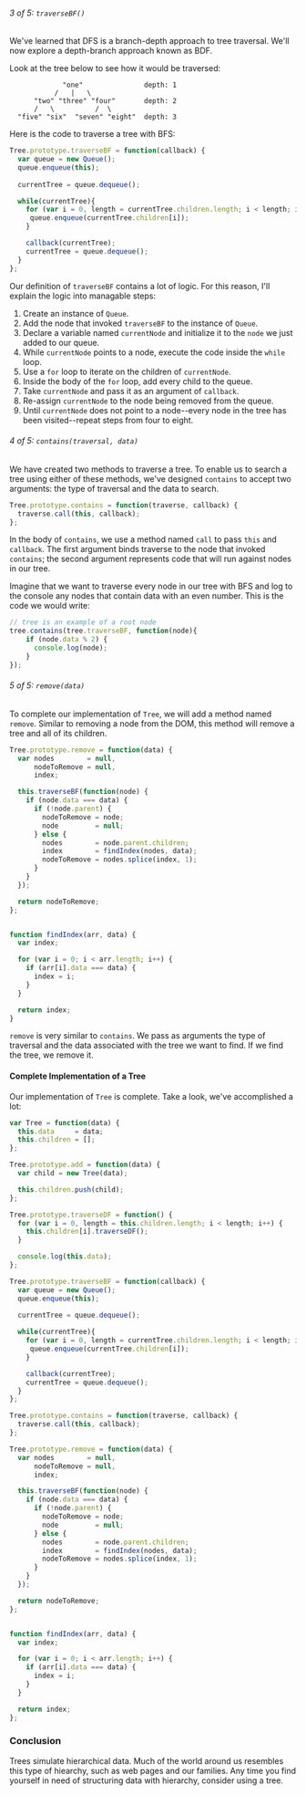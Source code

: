 ###### 3 of 5: `traverseBF()`
We've learned that DFS is a branch-depth approach to tree traversal. We'll now explore a depth-branch approach known as BDF. 

Look at the tree below to see how it would be traversed:

                 "one"               depth: 1
               /   |   \
          "two" "three" "four"       depth: 2
          /   \          /  \
      "five" "six"  "seven" "eight"  depth: 3

Here is the code to traverse a tree with BFS: 

```javascript
Tree.prototype.traverseBF = function(callback) {
  var queue = new Queue();
  queue.enqueue(this);
  
  currentTree = queue.dequeue();

  while(currentTree){
    for (var i = 0, length = currentTree.children.length; i < length; i++) {
     queue.enqueue(currentTree.children[i]);
    }

    callback(currentTree);
    currentTree = queue.dequeue();
  }
};
```

Our definition of `traverseBF` contains a lot of logic. For this reason, I'll explain the logic into managable steps: 

1. Create an instance of `Queue`.
2. Add the node that invoked `traverseBF` to the instance of `Queue`. 
3. Declare a variable named `currentNode` and initialize it to the `node` we just added to our queue. 
4. While `currentNode` points to a node, execute the code inside the `while` loop. 
5. Use a `for` loop to iterate on the children of `currentNode`.
6. Inside the body of the `for` loop, add every child to the queue. 
7. Take `currentNode` and pass it as an argument of `callback`. 
8. Re-assign `currentNode` to the node being removed from the queue. 
9. Until `currentNode` does not point to a node--every node in the tree has been visited--repeat steps from four to eight.

###### 4 of 5: `contains(traversal, data)`
We have created two methods to traverse a tree. To enable us to search a tree using either of these methods, we've designed `contains` to accept two arguments: the type of traversal and the data to search. 

```javascript
Tree.prototype.contains = function(traverse, callback) {
  traverse.call(this, callback);
};
```

In the body of `contains`, we use a method named `call` to pass `this` and `callback`. The first argument binds traverse to the node that invoked `contains`; the second argument represents code that will run against nodes in our tree. 

Imagine that we want to traverse every node in our tree with BFS and log to the console any nodes that contain data with an even number. This is the code we would write:

```javascript
// tree is an example of a root node
tree.contains(tree.traverseBF, function(node){
    if (node.data % 2) {
      console.log(node);
    }
});
```

###### 5 of 5: `remove(data)`
To complete our implementation of `Tree`, we will add a method named `remove`. Similar to removing a node from the DOM, this method will remove a tree and all of its children.

```javascript
Tree.prototype.remove = function(data) {
  var nodes        = null,
      nodeToRemove = null,
      index;

  this.traverseBF(function(node) {
    if (node.data === data) {
      if (!node.parent) {
        nodeToRemove = node;
        node         = null;
      } else {
        nodes        = node.parent.children;
        index        = findIndex(nodes, data);
        nodeToRemove = nodes.splice(index, 1);
      }
    }
  });

  return nodeToRemove;
};


function findIndex(arr, data) {
  var index;

  for (var i = 0; i < arr.length; i++) {
    if (arr[i].data === data) {
      index = i; 
    }
  }

  return index;
}
```

`remove` is very similar to `contains`. We pass as arguments the type of traversal and the data associated with the tree we want to find. If we find the tree, we remove it. 

#### Complete Implementation of a Tree
Our implementation of `Tree` is complete. Take a look, we've accomplished a lot: 

```javascript
var Tree = function(data) {
  this.data     = data;
  this.children = [];
};

Tree.prototype.add = function(data) {
  var child = new Tree(data);

  this.children.push(child);
};

Tree.prototype.traverseDF = function() {
  for (var i = 0, length = this.children.length; i < length; i++) {
    this.children[i].traverseDF();
  }

  console.log(this.data);
};

Tree.prototype.traverseBF = function(callback) {
  var queue = new Queue();
  queue.enqueue(this);
  
  currentTree = queue.dequeue();

  while(currentTree){
    for (var i = 0, length = currentTree.children.length; i < length; i++) {
     queue.enqueue(currentTree.children[i]);
    }

    callback(currentTree);
    currentTree = queue.dequeue();
  }
};

Tree.prototype.contains = function(traverse, callback) {
  traverse.call(this, callback);
};

Tree.prototype.remove = function(data) {
  var nodes        = null,
      nodeToRemove = null,
      index;

  this.traverseBF(function(node) {
    if (node.data === data) {
      if (!node.parent) {
        nodeToRemove = node;
        node         = null;
      } else {
        nodes        = node.parent.children;
        index        = findIndex(nodes, data);
        nodeToRemove = nodes.splice(index, 1);
      }
    }
  });

  return nodeToRemove;
};


function findIndex(arr, data) {
  var index;

  for (var i = 0; i < arr.length; i++) {
    if (arr[i].data === data) {
      index = i; 
    }
  }

  return index;
}; 
```

### Conclusion 
Trees simulate hierarchical data. Much of the world around us resembles this type of hiearchy, such as web pages and our families. Any time you find yourself in need of structuring data with hierarchy, consider using a tree. 